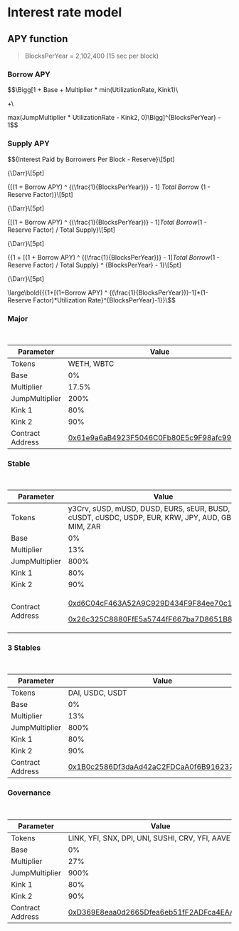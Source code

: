# Interest rate model

## APY function

> BlocksPerYear = 2,102,400 (15 sec per block)

### Borrow APY

$$\Bigg[1 + Base + Multiplier * min(UtilizationRate, Kink1)\\

+\\

max(JumpMultiplier * UtilizationRate - Kink2, 0)\Bigg]^{BlocksPerYear} - 1$$

### Supply APY

$${Interest Paid by Borrowers Per Block - Reserve}\\[5pt]

{\Darr}\\[5pt]

{[(1 + Borrow APY) ^ {(\frac{1}{BlocksPerYear})} - 1] *Total Borrow* (1 - Reserve Factor)}\\[5pt]

{\Darr}\\[5pt]

{[(1 + Borrow APY) ^ {(\frac{1}{BlocksPerYear})} - 1]*Total Borrow*(1 - Reserve Factor) / Total Supply}\\[5pt]

{\Darr}\\[5pt]

{{1 + [(1 + Borrow APY) ^ {(\frac{1}{BlocksPerYear})} - 1]*Total Borrow*(1 - Reserve Factor) / Total Supply} ^ {BlocksPerYear} - 1}\\[5pt]

{\Darr}\\[5pt]

\large\bold{{{1+[(1+Borrow APY) ^ {(\frac{1}{BlocksPerYear})}-1]*(1-Reserve Factor)*Utilization Rate}^{BlocksPerYear}-1}}\\$$

### Major

&nbsp;

| Parameter        | Value                                                                                                                      |
| ---------------- | -------------------------------------------------------------------------------------------------------------------------- |
| Tokens           | WETH, WBTC                                                                                                                 |
| Base             | 0%                                                                                                                         |
| Multiplier       | 17.5%                                                                                                                      |
| JumpMultiplier   | 200%                                                                                                                       |
| Kink 1           | 80%                                                                                                                        |
| Kink 2           | 90%                                                                                                                        |
| Contract Address | [0x61e9a6aB4923F5046C0Fb80E5c9F98afc9995fad](https://etherscan.io/address/0x61e9a6ab4923f5046c0fb80e5c9f98afc9995fad#code) |

### Stable

&nbsp;

| Parameter        | Value                                                                                                                                                                                                                                                                               |
| ---------------- | ----------------------------------------------------------------------------------------------------------------------------------------------------------------------------------------------------------------------------------------------------------------------------------- |
| Tokens           | y3Crv, sUSD, mUSD, DUSD, EURS, sEUR, BUSD, cDAI, cUSDT, cUSDC, USDP, EUR, KRW, JPY, AUD, GBP, CHF, MIM, ZAR                                                                                                                                                                         |
| Base             | 0%                                                                                                                                                                                                                                                                                  |
| Multiplier       | 13%                                                                                                                                                                                                                                                                                 |
| JumpMultiplier   | 800%                                                                                                                                                                                                                                                                                |
| Kink 1           | 80%                                                                                                                                                                                                                                                                                 |
| Kink 2           | 90%                                                                                                                                                                                                                                                                                 |
| Contract Address | <p><a href="https://etherscan.io/address/0xd6C04cF463A52A9C929D434F9F84ee70c1c0Ac6F#code">0xd6C04cF463A52A9C929D434F9F84ee70c1c0Ac6F</a></p><p><a href="https://etherscan.io/address/0x26c325C8880FfE5a5744fF667ba7D8651B868710">0x26c325C8880FfE5a5744fF667ba7D8651B868710</a></p> |

### 3 Stables

&nbsp;

| Parameter        | Value                                                                                                                 |
| ---------------- | --------------------------------------------------------------------------------------------------------------------- |
| Tokens           | DAI, USDC, USDT                                                                                                       |
| Base             | 0%                                                                                                                    |
| Multiplier       | 13%                                                                                                                   |
| JumpMultiplier   | 800%                                                                                                                  |
| Kink 1           | 80%                                                                                                                   |
| Kink 2           | 90%                                                                                                                   |
| Contract Address | [0x1B0c2586Df3daAd42aC2FDCaA0f6B91623747556](https://etherscan.io/address/0x1B0c2586Df3daAd42aC2FDCaA0f6B91623747556) |

### Governance

&nbsp;

| Parameter        | Value                                                                                                                 |
| ---------------- | --------------------------------------------------------------------------------------------------------------------- |
| Tokens           | LINK, YFI, SNX, DPI, UNI, SUSHI, CRV, YFI, AAVE                                                                     |
| Base             | 0%                                                                                                                    |
| Multiplier       | 27%                                                                                                                   |
| JumpMultiplier   | 900%                                                                                                                  |
| Kink 1           | 80%                                                                                                                   |
| Kink 2           | 90%                                                                                                                   |
| Contract Address | [0xD369E8eaa0d2665Dfea6eb51fF2ADFca4EAA7891](https://etherscan.io/address/0xD369E8eaa0d2665Dfea6eb51fF2ADFca4EAA7891) |
